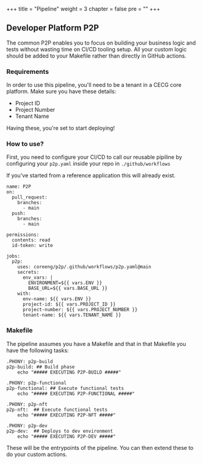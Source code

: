 +++
title = "Pipeline"
weight = 3
chapter = false
pre = ""
+++

## Developer Platform P2P

The common P2P enables you to focus on building your business logic and tests without
wasting time on CI/CD tooling setup.
All your custom logic should be added to your Makefile rather than directly in GitHub actions.

### Requirements

In order to use this pipeline, you'll need to be a tenant in a CECG core platform.
Make sure you have these details:
- Project ID
- Project Number
- Tenant Name

Having these, you're set to start deploying!

### How to use?

First, you need to configure your CI/CD to call our reusable pipiline by configuring your `p2p.yaml` inside your repo in `./github/workflows`

If you've started from a reference application this will already exist.

```
name: P2P
on:
  pull_request:
    branches:
      - main
  push:
    branches:
      - main

permissions:
  contents: read
  id-token: write

jobs:
  p2p:
    uses: coreeng/p2p/.github/workflows/p2p.yaml@main
    secrets:
      env_vars: |
        ENVIRONMENT=${{ vars.ENV }}
        BASE_URL=${{ vars.BASE_URL }}
    with:
      env-name: ${{ vars.ENV }}
      project-id: ${{ vars.PROJECT_ID }}
      project-number: ${{ vars.PROJECT_NUMBER }}
      tenant-name: ${{ vars.TENANT_NAME }}
```

### Makefile

The pipeline assumes you have a Makefile and that in that Makefile you have the following tasks:
```
.PHONY: p2p-build 
p2p-build: ## Build phase
	echo "##### EXECUTING P2P-BUILD #####"

.PHONY: p2p-functional 
p2p-functional: ## Execute functional tests
	echo "##### EXECUTING P2P-FUNCTIONAL #####"

.PHONY: p2p-nft
p2p-nft:  ## Execute functional tests
	echo "##### EXECUTING P2P-NFT #####"

.PHONY: p2p-dev
p2p-dev:  ## Deploys to dev environment
	echo "##### EXECUTING P2P-DEV #####"
```

These will be the entrypoints of the pipeline. You can then extend these to do your custom actions. 
